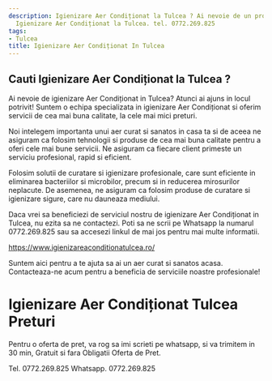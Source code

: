 ```yaml
---
description: Igienizare Aer Condiționat la Tulcea ? Ai nevoie de un profesionist in
  Igienizare Aer Condiționat la Tulcea. tel. 0772.269.825
tags:
- Tulcea
title: Igienizare Aer Condiționat In Tulcea
---
```



## Cauti Igienizare Aer Condiționat la Tulcea ?

Ai nevoie de igienizare Aer Condiționat in Tulcea? Atunci ai ajuns in locul potrivit! Suntem o echipa specializata in igienizare Aer Condiționat si oferim servicii de cea mai buna calitate, la cele mai mici preturi. 

Noi intelegem importanta unui aer curat si sanatos in casa ta si de aceea ne asiguram ca folosim tehnologii si produse de cea mai buna calitate pentru a oferi cele mai bune servicii. Ne asiguram ca fiecare client primeste un serviciu profesional, rapid si eficient. 

Folosim solutii de curatare si igienizare profesionale, care sunt eficiente in eliminarea bacteriilor si microbilor, precum si in reducerea mirosurilor neplacute. De asemenea, ne asiguram ca folosim produse de curatare si igienizare sigure, care nu dauneaza mediului. 

Daca vrei sa beneficiezi de serviciul nostru de igienizare Aer Condiționat in Tulcea, nu ezita sa ne contactezi. Poti sa ne scrii pe Whatsapp la numarul 0772.269.825 sau sa accesezi linkul de mai jos pentru mai multe informatii. 

https://www.igienizareaconditionatulcea.ro/ 

Suntem aici pentru a te ajuta sa ai un aer curat si sanatos acasa. Contacteaza-ne acum pentru a beneficia de serviciile noastre profesionale!

# Igienizare Aer Condiționat Tulcea Preturi
Pentru o oferta de pret, va rog sa imi scrieti pe whatsapp, si va trimitem in 30 min, Gratuit si fara Obligatii Oferta de Pret.

Tel. 0772.269.825
Whatsapp. 0772.269.825